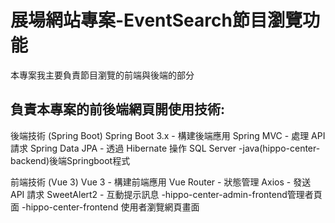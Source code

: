 # 展場網站專案-EventSearch節目瀏覽功能 

本專案我主要負責節目瀏覽的前端與後端的部分

## 負責本專案的前後端網頁開使用技術:

後端技術 (Spring Boot) Spring Boot 3.x - 構建後端應用 Spring MVC - 處理 API 請求 Spring Data JPA - 透過 Hibernate 操作 SQL Server
-java(hippo-center-backend)後端Springboot程式

前端技術 (Vue 3) Vue 3 - 構建前端應用 Vue Router  - 狀態管理 Axios - 發送 API 請求 SweetAlert2 - 互動提示訊息
-hippo-center-admin-frontend管理者頁面
-hippo-center-frontend 使用者瀏覽網頁畫面
